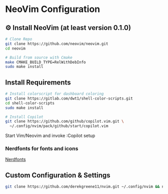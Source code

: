 # NeoVim Configuration

## ⚙️ Install NeoVim (at least version 0.1.0)
```bash
# Clone Repo
git clone https://github.com/neovim/neovim.git
cd neovim

# Build from source with Cmake
make CMAKE_BUILD_TYPE=RelWithDebInfo
sudo make install
```
## Install Requirements
```bash
# Install colorscript for dashboard coloring
git clone https://gitlab.com/dwt1/shell-color-scripts.git
cd shell-color-scripts
sudo make install

# Install Copilot
git clone https://github.com/github/copilot.vim.git \
  ~/.config/nvim/pack/github/start/copilot.vim
```
Start Vim/Neovim and invoke :Copilot setup

### Nerdfonts for fonts and icons
[Nerdfonts](https://www.nerdfonts.com/)

## Custom Configuration & Settings
```bash
git clone https://github.com/derekgreene11/nvim.git ~/.config/nvim && nvim
```
